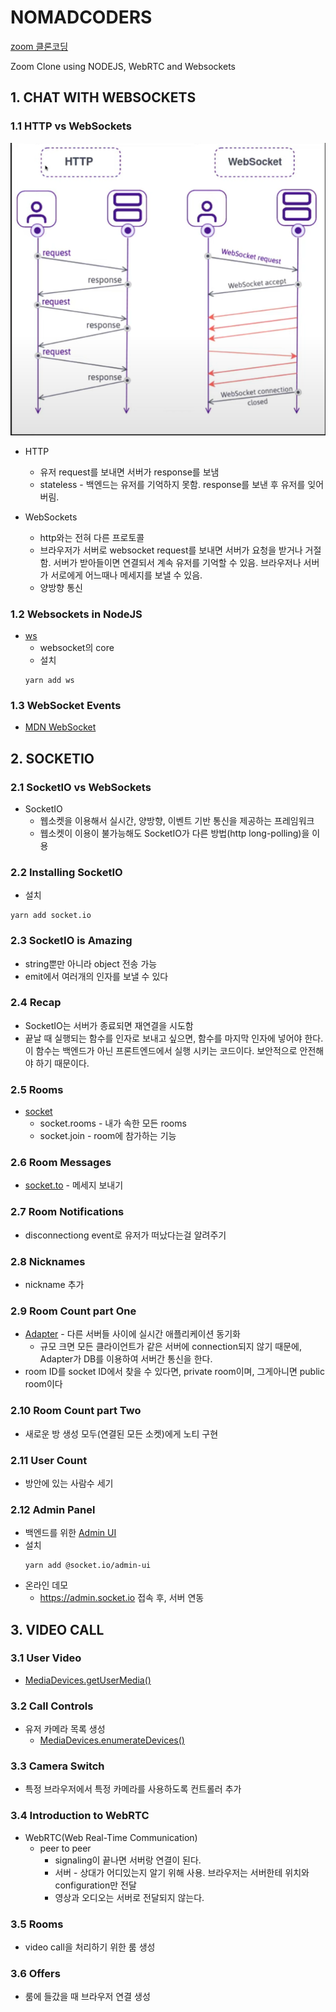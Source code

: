 # NOMADCODERS
[zoom 클론코딩](https://nomadcoders.co/noom)

Zoom Clone using NODEJS, WebRTC and Websockets

## 1. CHAT WITH WEBSOCKETS

### 1.1 HTTP vs WebSockets
![http와websocket](./assets//1-1.png)
* HTTP
  * 유저 request를 보내면 서버가 response를 보냄
  * stateless - 백엔드는 유저를 기억하지 못함. response를 보낸 후 유저를 잊어버림.

* WebSockets
  * http와는 전혀 다른 프로토콜
  * 브라우저가 서버로 websocket request를 보내면 서버가 요청을 받거나 거절함. 서버가 받아들이면 연결되서 계속 유저를 기억할 수 있음. 브라우저나 서버가 서로에게 어느때나 메세지를 보낼 수 있음.
  * 양방향 통신

### 1.2 Websockets in NodeJS
* [ws](https://www.npmjs.com/package/ws)
  * websocket의 core
  * 설치
  ```
  yarn add ws
  ```

### 1.3 WebSocket Events
* [MDN WebSocket](https://developer.mozilla.org/ko/docs/Web/API/WebSocket)

## 2. SOCKETIO

### 2.1 SocketIO vs WebSockets
* SocketIO
  * 웹소켓을 이용해서 실시간, 양방향, 이벤트 기반 통신을 제공하는 프레임워크
  * 웹소켓이 이용이 불가능해도 SocketIO가 다른 방법(http long-polling)을 이용


### 2.2 Installing SocketIO
* 설치
```
yarn add socket.io
```

### 2.3 SocketIO is Amazing
* string뿐만 아니라 object 전송 가능
* emit에서 여러개의 인자를 보낼 수 있다

### 2.4 Recap
* SocketIO는 서버가 종료되면 재연결을 시도함
* 끝날 때 실행되는 함수를 인자로 보내고 싶으면, 함수를 마지막 인자에 넣어야 한다. 이 함수는 백엔드가 아닌 프론트엔드에서 실행 시키는 코드이다. 보안적으로 안전해야 하기 때문이다.


### 2.5 Rooms
* [socket](https://socket.io/docs/v4/server-api/#socket)
  * socket.rooms - 내가 속한 모든 rooms
  * socket.join - room에 참가하는 기능

### 2.6 Room Messages
* [socket.to](https://socket.io/docs/v4/server-api/#sockettoroom) - 메세지 보내기

### 2.7 Room Notifications
* disconnectiong event로 유저가 떠났다는걸 알려주기

### 2.8 Nicknames
* nickname 추가

### 2.9 Room Count part One
* [Adapter](https://socket.io/docs/v4/glossary/#adapter) - 다른 서버들 사이에 실시간 애플리케이션 동기화
  * 규모 크면 모든 클라이언트가 같은 서버에 connection되지 않기 때문에, Adapter가 DB를 이용하여 서버간 통신을 한다.
* room ID를 socket ID에서 찾을 수 있다면, private room이며, 그게아니면 public room이다

### 2.10 Room Count part Two
* 새로운 방 생성 모두(연결된 모든 소켓)에게 노티 구현

### 2.11 User Count
* 방안에 있는 사람수 세기

### 2.12 Admin Panel
* 백엔드를 위한 [Admin UI](https://socket.io/docs/v4/admin-ui/)
* 설치
  ```
  yarn add @socket.io/admin-ui
  ```
* 온라인 데모
  * https://admin.socket.io 접속 후, 서버 연동

## 3. VIDEO CALL

### 3.1 User Video
* [MediaDevices.getUserMedia()](https://developer.mozilla.org/ko/docs/Web/API/MediaDevices/getUserMedia)

### 3.2 Call Controls
* 유저 카메라 목록 생성
  * [MediaDevices.enumerateDevices()](https://developer.mozilla.org/ko/docs/Web/API/MediaDevices/enumerateDevices)

### 3.3 Camera Switch
* 특정 브라우저에서 특정 카메라를 사용하도록 컨트롤러 추가

### 3.4 Introduction to WebRTC
* WebRTC(Web Real-Time Communication)
  * peer to peer
    * signaling이 끝나면 서버랑 연결이 된다.
    * 서버 - 상대가 어디있는지 알기 위해 사용. 브라우저는 서버한테 위치와 configuration만 전달
    * 영상과 오디오는 서버로 전달되지 않는다.

### 3.5 Rooms
* video call을 처리하기 위한 룸 생성

### 3.6 Offers
* 룸에 들갔을 때 브라우저 연결 생성

